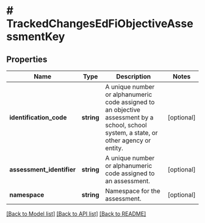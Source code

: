# # TrackedChangesEdFiObjectiveAssessmentKey

## Properties

Name | Type | Description | Notes
------------ | ------------- | ------------- | -------------
**identification_code** | **string** | A unique number or alphanumeric code assigned to an objective assessment by a school, school system, a state, or other agency or entity. | [optional]
**assessment_identifier** | **string** | A unique number or alphanumeric code assigned to an assessment. | [optional]
**namespace** | **string** | Namespace for the assessment. | [optional]

[[Back to Model list]](../../README.md#models) [[Back to API list]](../../README.md#endpoints) [[Back to README]](../../README.md)
